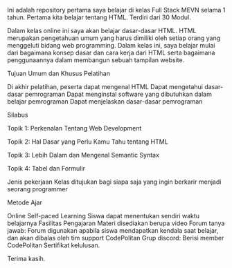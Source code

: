 Ini adalah repository pertama saya belajar di kelas Full Stack MEVN selama 1 tahun.
Pertama kita belajar tentang HTML.
Terdiri dari 30 Modul.

Dalam kelas online ini saya akan belajar dasar-dasar HTML. HTML merupakan pengetahuan umum yang harus dimiliki oleh setiap orang yang menggeluti bidang web programming. Dalam kelas ini, saya belajar mulai dari bagaimana konsep dasar dan cara kerja dari HTML serta bagaimana penggunaannya dalam membangun sebuah tampilan website.

Tujuan Umum dan Khusus Pelatihan

Di akhir pelatihan, peserta dapat mengenal HTML
Dapat mengetahui dasar-dasar pemrograman
Dapat menginstal software yang dibutuhkan dalam belajar pemrograman
Dapat menjelaskan dasar-dasar pemrograman

Silabus

Topik 1: Perkenalan Tentang Web Development

Topik 2: Hal Dasar yang Perlu Kamu Tahu tentang HTML

Topik 3: Lebih Dalam dan Mengenal Semantic Syntax

Topik 4: Tabel dan Formulir

Jenis pekerjaan Kelas ditujukan bagi siapa saja yang ingin berkarir menjadi seorang programmer

Metode Ajar

Online Self-paced Learning Siswa dapat menentukan sendiri waktu belajarnya
Fasilitas Pengajaran Materi disediakan berupa video Forum tanya jawab: Forum digunakan apabila siswa mendapatkan kendala saat belajar, dan akan dibalas oleh tim support CodePolitan Grup discord: Berisi member CodePolitan Sertifikat kelulusan.

Terima kasih.
